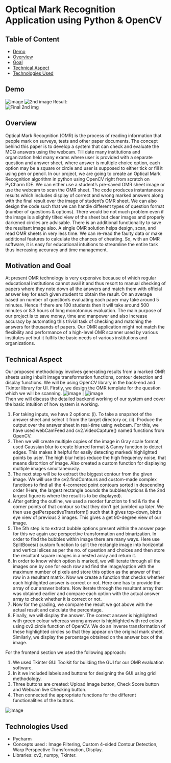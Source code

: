 
# Optical Mark Recognition Application using Python & OpenCV  

## Table of Content
  * [Demo](#demo)
  * [Overview](#overview)
  * [Goal](#goal)
  * [Technical Aspect](#technical-aspect)
  * [Technologies Used](#technologies-used)

## Demo
![image](https://github.com/Sagnick0907/Final-Year-Project/assets/76872499/ed8884d6-9d38-4620-a127-4480fa26857e)
![2nd image](https://github.com/Sagnick0907/Final-Year-Project/assets/76872499/2f13e811-424e-4cfc-8c15-2505cff5e97e)
Result:  
![Final 2nd img](https://github.com/Sagnick0907/Final-Year-Project/assets/76872499/ca89223c-c4eb-4d69-b58c-63601dfc3e8c)


## Overview  
Optical Mark Recognition (OMR) is the process of reading information that people mark on surveys, tests and other paper documents. The concept behind this paper is to develop a system that can check and evaluate the MCQ answers using the webcam. Till date many institutions and organization held many exams where user is provided with a separate question and answer sheet, where answer is multiple choice option, each option may be a square or circle and user is supposed to either tick or fill it using pen or pencil. In our project, we are going to create an Optical Mark Recognition algorithm in python using OpenCV right from scratch on PyCharm IDE. We can either use a student’s pre-saved OMR sheet image or use the webcam to scan the OMR sheet. The code produces instantaneous results which includes display of correct and wrong marked answers along with the final result over the image of student’s OMR sheet. We can also design the code such that we can handle different types of question format (number of questions & options). There would be not much problem even if the image is a slightly tilted view of the sheet but clear images and properly darkened circles are advisable. There is an additional functionality to save the resultant image also. A single OMR solution helps design, scan, and read OMR sheets in very less time. We can re-read the faulty data or make additional features to calculate the chances of cheating. So, with an OMR software, it is easy for educational intuitions to streamline the entire task thus increasing accuracy and time management.   

## Motivation and Goal  
At present OMR technology is very expensive because of which regular educational institutions cannot avail it and thus resort to manual checking of papers where they note down all the answers and match them with official answer key for each given student to obtain the result. On an average based on number of question’s evaluating each paper may take around 5 minutes. Hence if there are 100 students then it will take around 500 minutes or 8.3 hours of long monotonous evaluation. The main purpose of our project is to save money, time and manpower and also increase accuracy by automating this trivial task of checking and matching the answers for thousands of papers. Our OMR application might not match the flexibility and performance of a high-level OMR scanner used by various institutes yet but it fulfils the basic needs of various institutions and organizations.  

## Technical Aspect  

Our proposed methodology involves generating results from a marked OMR sheets using inbuilt image transformation functions, contour detection and display functions. We will be using OpenCV library in the back-end and Tkinter library for UI. 
Firstly, we design the OMR template for the question which we will be scanning. 
![image](https://github.com/Sagnick0907/Final-Year-Project/assets/76872499/040b0292-85af-455c-af2e-0d4440eae31f) | ![image](https://github.com/Sagnick0907/Final-Year-Project/assets/76872499/37487be8-2508-4b32-b156-8dce73ceee68)  
Then we will discuss the detailed backend working of our system and cover the basic intuition of how system is working. 
1.	For taking inputs, we have 2 options: (i). To take a snapshot of the answer sheet and select it from the target directory or, (ii). Produce the output over the answer sheet in real-time using webcam. For this, we have used webCamFeed and cv2.VideoCapture() named functions from OpenCV. 
2.	Then we will create multiple copies of the image in Gray scale format, used Gaussian blur to create blurred format & Canny function to detect edges. This makes it helpful for easily detecting marked/ highlighted points by user. The high blur helps reduce the high frequency noise, that means distortion of image. Also created a custom function for displaying multiple images simultaneously.
3.	The next step will be to extract the biggest contour from the given image. We will use the cv2.findContours and custom-made complex functions to find all the 4-cornered point contours sorted in descending order (Here, the largest rectangle bounds the bubbles/options & the 2nd largest figure is where the result is to be displayed).
4.	After getting the outline, we used a reorder function to find & fix the 4 corner points of that contour so that they don’t get jumbled up later. We then use getPerspectiveTransform() such that it gives top-down, bird’s eye view of previous 2 images. This gives a get 90-degree view of our image.  
5.	The 5th step is to extract bubble options present within the answer page for this we again use perspective transformation and binarization. In order to find the bubbles within image there are many ways. Here use SplitBoxes() custom function to split the rectangle image into horizontal and vertical slices as per the no. of question and choices and then store the resultant square images in a nested array and return it.
6.	In order to know which option is marked, we will iterate through all the images one by one for each row and find the image/option with the maximum number of pixels and store this option as the answer of that row in a resultant matrix. Now we create a function that checks whether each highlighted answer is correct or not. Here one has to provide the array of our answer before. Now iterate through the resultant array that was obtained earlier and compare each option with the actual answer array to check whether it is correct or not.
7.	Now for the grading, we compare the result we got above with the actual result and calculate the percentage.
8.	Finally, we will display the answer. The correct answer is highlighted with green colour whereas wrong answer is highlighted with red colour using cv2.circle function of OpenCV. We do an inverse transformation of these highlighted circles so that they appear on the original mark sheet. Similarly, we display the percentage obtained on the answer box of the image.

For the frontend section we used the following approach:
1.	We used Tkinter GUI Toolkit for building the GUI for our OMR evaluation software.
2.	In it we included labels and buttons for designing the GUI using grid methodology.
3.	Three buttons are created: Upload Image button, Check Score button and Webcam live Checking button.
4.	Then connected the appropriate functions for the different functionalities of the buttons.

![image](https://github.com/Sagnick0907/Final-Year-Project/assets/76872499/8ad4e338-52e4-4daf-9766-6954d0f07a00)

## Technologies Used
- Pycharm
- Concepts used : Image Filtering, Custom 4-sided Contour Detection, Warp Perspective Transformation, Display.  
- Libraries: cv2, numpy, Tkinter.
